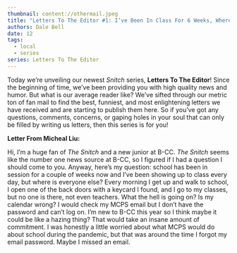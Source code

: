 ```yaml
---
thumbnail: content://othermail.jpeg
title: "Letters To The Editor #1: I’ve Been In Class For 6 Weeks, Where Is Everyone?"
authors: Dale Bell
date: 12
tags:
  - local
  - series
series: Letters To The Editor
---
```


Today we’re unveiling our newest *Snitch* series, **Letters To The Editor**! Since the beginning of time, we’ve been providing you with high quality news and humor. But what is our average reader like? We’ve sifted through our metric ton of fan mail to find the best, funniest, and most enlightening letters we have received and are starting to publish them here. So if you’ve got any questions, comments, concerns, or gaping holes in your soul that can only be filled by writing us letters, then this series is for you!

**Letter From Micheal Liu:**

Hi, I’m a huge fan of *The Snitch* and a new junior at B-CC. *The Snitch* seems like the number one news source at B-CC, so I figured if I had a question I should come to you. Anyway, here’s my question: school has been in session for a couple of weeks now and I’ve been showing up to class every day, but where is everyone else? Every morning I get up and walk to school, I open one of the back doors with a keycard I found, and I go to my classes, but no one is there, not even teachers. What the hell is going on? Is my calendar wrong? I would check my MCPS email but I don’t have the password and can’t log on. I’m new to B-CC this year so I think maybe it could be like a hazing thing? That would take an insane amount of commitment. I was honestly a little worried about what MCPS would do about school during the pandemic, but that was around the time I forgot my email password. Maybe I missed an email. 
